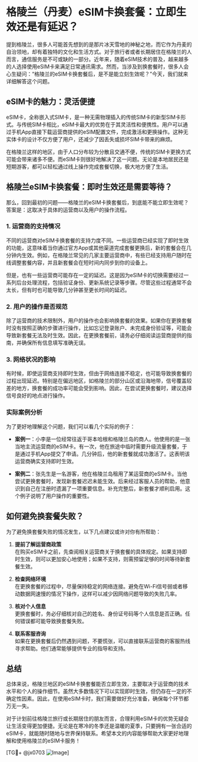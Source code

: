 # 格陵兰（丹麦）eSIM卡换套餐：立即生效还是有延迟？

提到格陵兰，很多人可能首先想到的是那片冰天雪地的神秘之地，而它作为丹麦的自治领地，却有着独特的文化和生活方式。对于旅行者或者长期居住在格陵兰的人而言，通信服务是不可或缺的一部分。近年来，随着eSIM技术的普及，越来越多的人选择使用eSIM卡来满足日常通讯需求。然而，当涉及到换套餐时，很多人会心生疑问：“格陵兰的eSIM卡换套餐后，是不是能立刻生效呢？”今天，我们就来详细解答这个问题。

## eSIM卡的魅力：灵活便捷

eSIM卡，全称嵌入式SIM卡，是一种无需物理插入的传统SIM卡的新型SIM卡形式。与传统SIM卡相比，eSIM卡最大的优势在于其灵活性和便携性。用户可以通过手机App直接下载运营商提供的eSIM配置文件，完成激活和更换操作。这种无实体卡的设计不仅方便了用户，还减少了因丢失或损坏SIM卡带来的麻烦。

在格陵兰这样的地区，由于人口分布较为分散且交通不便，传统的SIM卡更换方式可能会带来诸多不便。而eSIM卡则很好地解决了这一问题。无论是本地居民还是短期游客，都可以轻松通过线上操作完成套餐切换，极大地方便了生活。

## 格陵兰eSIM卡换套餐：即时生效还是需要等待？

那么，回到最初的问题——格陵兰的eSIM卡换套餐后，到底能不能立即生效呢？答案是：这取决于具体的运营商以及用户的操作流程。

### 1. **运营商的支持情况**
不同的运营商对eSIM卡换套餐的支持力度不同。一些运营商已经实现了即时生效的功能，这意味着当你通过官方App或其他渠道完成套餐更换后，新的套餐会在几分钟内生效。例如，在格陵兰常见的几家主要运营商中，有些已经支持用户随时在线调整套餐内容，并且新套餐会在短时间内同步到你的设备上。

但是，也有一些运营商可能存在一定的延迟。这是因为eSIM卡的切换需要经过一系列后台处理流程，包括验证身份、更新系统记录等步骤。尽管这些过程通常不会太长，但有时也可能导致几分钟甚至更长时间的延迟。

### 2. **用户的操作是否规范**
除了运营商的技术限制外，用户的操作也会影响换套餐的效果。如果你在更换套餐时没有按照正确的步骤进行操作，比如忘记登录账户、未完成身份验证等，可能会导致新套餐无法及时生效。因此，在更换套餐前，请务必仔细阅读运营商提供的指南，并确保所有信息填写准确无误。

### 3. **网络状况的影响**
有时候，即使运营商支持即时生效，但由于网络连接不稳定，也可能导致换套餐的过程出现延迟。特别是在偏远地区，如格陵兰的部分山区或沿海地带，信号覆盖较差的地方，换套餐的成功率可能会受到影响。因此，在尝试更换套餐时，建议选择信号良好的地点进行操作。

### 实际案例分析
为了更好地理解这个问题，我们可以看几个实际的例子：

- **案例一**：小李是一位经常往返于哥本哈根和格陵兰岛的商人。他使用的是一张当地主流运营商的eSIM卡。有一次，他在旅途中临时需要升级流量套餐，于是通过手机App提交了申请。几分钟后，他的新套餐就成功激活了。这表明该运营商确实支持即时生效。
  
- **案例二**：张先生是一名游客，他在格陵兰岛租用了某运营商的eSIM卡。当他尝试更换套餐时，发现新套餐迟迟未能生效。后来经过客服人员的帮助，他意识到自己在注册时遗漏了一项重要信息。补充完整后，新套餐才顺利启用。这个例子说明了用户操作的重要性。

## 如何避免换套餐失败？

为了避免换套餐失败的情况发生，以下几点建议或许对你有所帮助：

1. **提前了解运营商政策**  
   在购买eSIM卡之前，先查阅相关运营商关于换套餐的具体规定。如果支持即时生效，则可以更加安心地使用；如果不支持，则需预留足够的时间等待新套餐生效。

2. **检查网络环境**  
   在更换套餐的过程中，尽量保持稳定的网络连接。避免在Wi-Fi信号弱或者移动数据网速慢的情况下操作，这样可以减少因网络问题导致的失败几率。

3. **核对个人信息**  
   更换套餐时，务必仔细核对自己的姓名、身份证号码等个人信息是否正确。任何错误都可能导致换套餐失败。

4. **联系客服咨询**  
   如果在更换套餐后仍然遇到问题，不要慌张，可以直接联系运营商的客服热线寻求帮助。他们通常能够提供专业的指导和支持。

## 总结

总体来说，格陵兰地区的eSIM卡换套餐能否立即生效，主要取决于运营商的技术水平和个人的操作细节。虽然大多数情况下可以实现即时生效，但仍存在一定的不确定性因素。因此，在使用eSIM卡时，我们需要做好充分准备，确保每个环节都万无一失。

对于计划前往格陵兰旅行或长期居住的朋友而言，合理利用eSIM卡的优势无疑会让生活变得更加便捷。无论是在寒冷的冬季还是温暖的夏季，只要拥有一张合适的eSIM卡，就能随时随地与世界保持联系。希望本文的内容能够帮助大家更好地理解和使用格陵兰的eSIM卡服务！

[TG💪+ @jx0703 ![Image](https://github.com/user-attachments/assets/dbca1d08-cadb-493c-b0ec-ad6f7a83f270)]